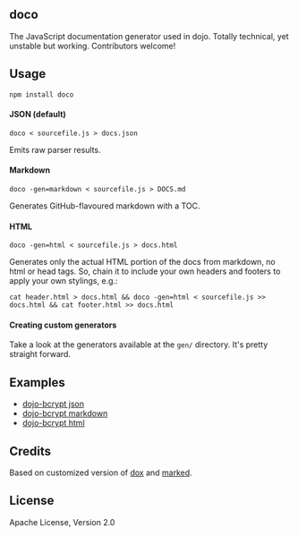 doco
----
The JavaScript documentation generator used in dojo. Totally technical, yet unstable but working. Contributors welcome!

Usage
-----
`npm install doco`

#### JSON (default)
`doco < sourcefile.js > docs.json`

Emits raw parser results.

#### Markdown
`doco -gen=markdown < sourcefile.js > DOCS.md`

Generates GitHub-flavoured markdown with a TOC.

#### HTML
`doco -gen=html < sourcefile.js > docs.html`

Generates only the actual HTML portion of the docs from markdown, no html or head tags. So, chain it to include your own
headers and footers to apply your own stylings, e.g.:

`cat header.html > docs.html && doco -gen=html < sourcefile.js >> docs.html && cat footer.html >> docs.html`

#### Creating custom generators
Take a look at the generators available at the `gen/` directory. It's pretty straight forward.

Examples
--------
* [dojo-bcrypt json](https://github.com/dcodeIO/dojo/tree/master/doco/tests/bcrypt.json)
* [dojo-bcrypt markdown](https://github.com/dcodeIO/dojo/tree/master/doco/tests/bcrypt.md)
* [dojo-bcrypt html](https://github.com/dcodeIO/dojo/tree/master/doco/tests/bcrypt.html)

Credits
-------
Based on customized version of [dox](https://npmjs.org/package/dox) and [marked](https://npmjs.org/package/marked).

License
-------
Apache License, Version 2.0
